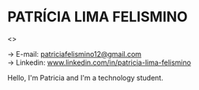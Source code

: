 # PATRÍCIA LIMA FELISMINO 

   <<focus on front-end development>>

 -> E-mail: patriciafelismino12@gmail.com           
 -> Linkedin: www.linkedin.com/in/patricia-lima-felismino

  Hello, I'm Patricia and I'm a technology student.
